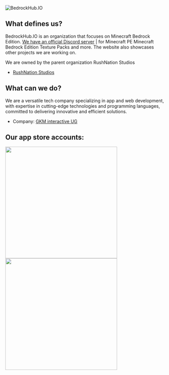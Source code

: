 ![BedrockHub.IO](https://user-images.githubusercontent.com/24614527/233809161-f4e5c33c-d023-41c8-9959-0c10e2d3881a.png)

## What defines us?
BedrockHub.IO is an organization that focuses on Minecraft Bedrock Edition. [We have an official Discord server](https://discord.bedrockhub.io) | for Minecraft PE Minecraft Bedrock Edition Texture Packs and more. The website also showcases other projects we are working on.

We are owned by the parent organization RushNation Studios

- [RushNation Studios](https://rushnation.net) 
## What can we do?
We are a versatile tech company specializing in app and web development, with expertise in cutting-edge technologies and programming languages, committed to delivering innovative and efficient solutions.

- Company: [GKM interactive UG](https://gkminteractive.com)


## Our app store accounts:

<a href="https://apps.apple.com/us/developer/rushnation-studios/id1546403663"><img src="https://cdn.discordapp.com/attachments/1022232337938911262/1099722598797029376/App_Store.png" width="350"></a> <a href="https://play.google.com/store/apps/dev?id=8473970092605055225&hl=gsw&gl=US"><img src="https://cdn.discordapp.com/attachments/1022232337938911262/1099723071788687540/Google_Play.png" width="350"></a>

